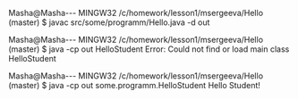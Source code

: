 Masha@Masha--- MINGW32 /c/homework/lesson1/msergeeva/Hello (master)
$ javac src/some/programm/Hello.java -d out

Masha@Masha--- MINGW32 /c/homework/lesson1/msergeeva/Hello (master)
$ java -cp out HelloStudent
Error: Could not find or load main class HelloStudent

Masha@Masha--- MINGW32 /c/homework/lesson1/msergeeva/Hello (master)
$ java -cp out some.programm.HelloStudent
Hello Student!
